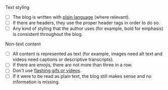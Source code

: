 <!--Hi there! If you aren't submitting a blog post, you can delete this message.

Thank you for submitting a blog post! We want to make sure content produced for Quansight Labs is accessible, so please address the the following guidelines in your post.-->


Text styling
- [ ] The blog is written with [plain language](https://www.plainlanguage.gov/guidelines/) (where relevant).
- [ ] If there are headers, they use the proper header tags in order to do so.
- [ ] Any kind of styling that the author uses (for example, bold for emphasis) is consistent throughout the blog.

Non-text content
- [ ] All content is represented as text (for example, images need alt text and videos need captions or descriptive transcripts).
- [ ] If there are emojis, there are not more than three in a row.
- [ ] Don't use [flashing gifs or videos](https://www.w3.org/TR/UNDERSTANDING-WCAG20/seizure-does-not-violate.html).
- [ ] If it were to be read as plain text, the blog still makes sense and no information is missing.